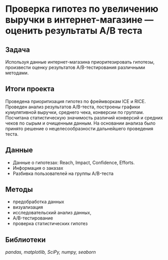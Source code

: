 # Проверка гипотез по увеличению выручки в интернет-магазине — оценить результаты A/B теста

## Задача
Используя данные интернет-магазина приоритезировать гипотезы, произвести оценку результатов A/B-тестирования различными методами.

## Итоги проекта
Проведена приоритизация гипотез по фреймворкам ICE и RICE. Проведен анализ результатов A/B-теста, построены графики кумулятивной выручки, среднего чека, конверсии по группам. Посчитана статистическую значимость различий конверсий и средних чеков по сырым и очищенным данным. На основании анализа было принято решение о нецелесообразности дальнейшего проведения теста.

## Данные
- Данные о гипотезах: Reach, Impact, Confidence, Efforts.
- Информация о заказах
- Разбивка пользователей на группы A/B-теста


## Методы
- предобработка данных
- визуализация 
- исследовательский анализ данных,
- A/B-тестирование
- проверка статистических гипотез

## Библиотеки
_pandas, matplotlib, SciPy, numpy, seaborn_